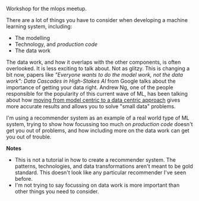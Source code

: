 Workshop for the mlops meetup.

There are a lot of things you have to consider when developing a machine learning system, including:

- The modelling
- Technology, and _production code_
- The data work

The data work, and how it overlaps with the other components, is often overlooked.
It is less exciting to talk about.
Not as glitzy.
This is changing a bit now, papers like _"Everyone wants to do the model work, not the data work": Data Cascades in High-Stakes AI_ from Google talks about the importance of getting your data right.
Andrew Ng, one of the people responsible for the popularity of this current wave of ML, has been talking about how [moving from model centric to a data centric approach](https://www.youtube.com/watch?v=06-AZXmwHjo) gives more accurate results and allows you to solve "small data" problems.


I'm using a recommender system as an example of a real world type of ML system, trying to show how focussing too much on _production code_ doesn't get you out of problems,
and how including more on the data work can get you out of trouble.

**Notes**

- This is not a tutorial in how to create a recommender system. The patterns, technologies, and data transformations aren't meant to be gold standard. This doesn't look like any particular recommender I've seen before.
- I'm not trying to say focussing on data work is more important than other things you need to consider.
